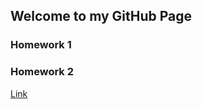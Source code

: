 ## Welcome to my GitHub Page

### Homework 1
### Homework 2

[Link](https://moodle.boun.edu.tr/login/login.php)
